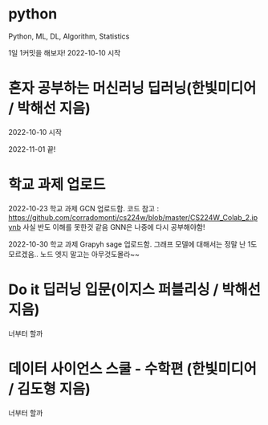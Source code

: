 # python
Python, ML, DL, Algorithm, Statistics

1일 1커밋을 해보자!
2022-10-10 시작


# 혼자 공부하는 머신러닝 딥러닝(한빛미디어 / 박해선 지음)
  2022-10-10 시작
  
  2022-11-01 끝!
  
# 학교 과제 업로드
  
  2022-10-23 학교 과제 GCN 업로드함. 코드 참고 : https://github.com/corradomonti/cs224w/blob/master/CS224W_Colab_2.ipynb
  사실 반도 이해를 못한것 같음 GNN은 나중에 다시 공부해야함!
  
  2022-10-30 학교 과제 Grapyh sage 업로드함.
  그래프 모델에 대해서는 정말 난 1도 모르겠음.. 노드 엣지 말고는 아무것도몰라~~ 
 
# Do it 딥러닝 입문(이지스 퍼블리싱 / 박해선 지음)
  너부터 할까
  
# 데이터 사이언스 스쿨 - 수학편 (한빛미디어 / 김도형 지음)
  너부터 할까 
  

